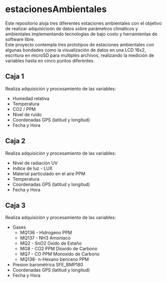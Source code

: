 # estacionesAmbientales
Este repositorio aloja tres diferentes estaciones ambientales con el objetivo de realizar adquisicioón de datos sobre parámetros climáticos y ambientales implementando tecnologías de bajo costo y herramientas de software libre.  
Este proyecto contempla tres prototipos de estaciones ambientales con algunas bondades como la visualización de datos en una LCD 16x2, escritura en microSD para multiples archivos, realizando la medición de variables hasta en cinco puntos diferentes.
## Caja 1  
Realiza adquisición y procesamiento de las variables:
* Humedad relativa
* Temperatura
* CO2 / PPM
* Nivel de ruido
* Coordenadas GPS (latitud y longitud)
* Fecha y Hora

## Caja 2  
Realiza adquisición y procesamiento de las variables:
* Nivel de radiación UV
* Indice de luz - LUX
* Material particulado en el aire PPM
* Temperatura
* Coordenadas GPS (latitud y longitud)
* Fecha y Hora

## Caja 3  
Realiza adquisición y procesamiento de las variables:
* Gases 
  * MQ136 - Hidrogeno PPM     
  * MQ137 - NH3 Amoníaco
  * MQ2 - SnO2 Oxido de Estaño
  * MG8 - CO2 PPM Dioxido de Carbono
  * MQ7 - CO PPM Monoxido de Carbono
  * MQ138- n-Hexano benceno PPM
* Presion barométrica SFE_BMP180
* Coordenadas GPS (latitud y longitud)
* Fecha y Hora
